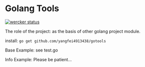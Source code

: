 # Golang Tools

[![wercker status](https://app.wercker.com/status/49eb7e5141480529ed7d4e53fe13ab00/s/master "wercker status")](https://app.wercker.com/project/byKey/49eb7e5141480529ed7d4e53fe13ab00)

The role of the project: as the basis of other golang project module.

install: `go get github.com/yangfei4913438/gotools`

Base Example: see test.go

Info Example: Please be patient...
